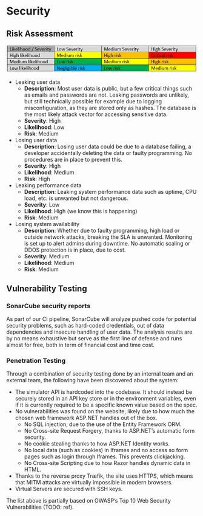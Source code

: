 # Security
## Risk Assessment

![Risk assessment matrix](./assets/risk_matrix.png)

* Leaking user data
  * **Description**: Most user data is public, but a few critical things such as emails and passwords are not. Leaking passwords are unlikely, but still technically possible for example due to logging misconfiguration, as they are stored only as hashes. The database is the most likely attack vector for accessing sensitive data.
  * **Severity**: High
  * **Likelihood**: Low
  * **Risk**: Medium
* Losing user data
  * **Description**: Losing user data could be due to a database failing, a developer accidentally deleting the data or faulty programming. No procedures are in place to prevent this.
  * **Severity**: High
  * **Likelihood**: Medium
  * **Risk**: High
* Leaking performance data
  * **Description**: Leaking system performance data such as uptime, CPU load, etc. is unwanted but not dangerous. 
  * **Severity**: Low
  * **Likelihood**: High (we know this is happening)
  * **Risk**: Medium
* Losing system availability
  * **Description**: Whether due to faulty programming, high load or outside network attacks, breaking the SLA is unwanted. Monitoring is set up to alert admins during downtime. No automatic scaling or DDOS protection is in place, due to cost.
  * **Severity**: Medium
  * **Likelihood**: Medium
  * **Risk**: Medium

## Vulnerability Testing

### SonarCube security reports
As part of our CI pipeline, SonarCube will analyze pushed code for potential security problems, such as hard-coded credentials, out of data dependencies and insecure handling of user data. The analysis results are by no means exhaustive but serve as the first line of defense and runs almost for free, both in term of financial cost and time cost.

### Penetration Testing
Through a combination of security testing done by an internal team and an external team, the following have been discovered about the system:

* The simulator API is hardcoded into the codebase. It should instead be securely stored in an API key store or in the environment variables, even if it is currently required to be a specific known value based on the spec.
* No vulnerabilities was found on the website, likely due to how much the chosen web framework ASP.NET handles out of the box.
  * No SQL injection, due to the use of the Entity Framework ORM.
  * No Cross-site Request Forgery, thanks to ASP.NET’s automatic form security.
  * No cookie stealing thanks to how ASP.NET Identity works.
  * No local data (such as cookies) in Iframes and no access so form pages such as login through Iframes. This prevents clickjacking.
  * No Cross-site Scripting due to how Razor handles dynamic data in HTML.
* Thanks to the reverse proxy Træfik, the site uses HTTPS, which means that MITM attacks are virtually impossible in modern browsers.
* Virtual Servers are secured with SSH keys. 

The list above is partially based on OWASP’s Top 10 Web Security Vulnerabilities (TODO: ref).
